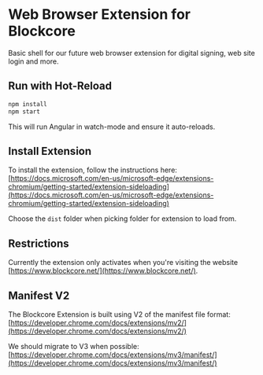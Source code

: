 # Web Browser Extension for Blockcore

Basic shell for our future web browser extension for digital signing, web site login and more.

## Run with Hot-Reload

```sh
npm install
npm start
```

This will run Angular in watch-mode and ensure it auto-reloads.

## Install Extension

To install the extension, follow the instructions here: [https://docs.microsoft.com/en-us/microsoft-edge/extensions-chromium/getting-started/extension-sideloading](https://docs.microsoft.com/en-us/microsoft-edge/extensions-chromium/getting-started/extension-sideloading)

Choose the `dist` folder when picking folder for extension to load from.

## Restrictions

Currently the extension only activates when you're visiting the website [https://www.blockcore.net/](https://www.blockcore.net/).

## Manifest V2

The Blockcore Extension is built using V2 of the manifest file format: [https://developer.chrome.com/docs/extensions/mv2/](https://developer.chrome.com/docs/extensions/mv2/)

We should migrate to V3 when possible: [https://developer.chrome.com/docs/extensions/mv3/manifest/](https://developer.chrome.com/docs/extensions/mv3/manifest/)
